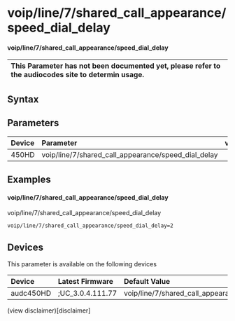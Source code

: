 ﻿---
description: voip/line/7/shared_call_appearance/speed_dial_delay
search: false
---

# voip/line/7/shared_call_appearance/speed_dial_delay

#### voip/line/7/shared_call_appearance/speed_dial_delay


| This Parameter has not been documented yet, please refer to the audiocodes site to determin usage.  | 
| :--- |

## Syntax

## Parameters
|Device|Parameter|value|Description|
|:---|:---|:---|:---|
| 450HD | voip/line/7/shared_call_appearance/speed_dial_delay |  |  |

## Examples
#### voip/line/7/shared_call_appearance/speed_dial_delay

voip/line/7/shared_call_appearance/speed_dial_delay

```
voip/line/7/shared_call_appearance/speed_dial_delay=2
```

## Devices
This parameter is available on the following devices

| Device | Latest Firmware | Default Value |
|:---|:---|:---|
| audc450HD | ;UC_3.0.4.111.77 | voip/line/7/shared_call_appearance/speed_dial_delay=2 

(view disclaimer)[disclaimer]
